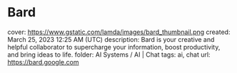 # Bard

cover: https://www.gstatic.com/lamda/images/bard_thumbnail.png
created: March 25, 2023 12:25 AM (UTC)
description: Bard is your creative and helpful collaborator to supercharge your information, boost productivity, and bring ideas to life.
folder: AI Systems / AI | Chat
tags: ai, chat
url: https://bard.google.com